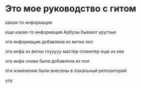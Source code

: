 # Это мое руководство с гитом

какая-то информация

еще какая-то информация Арбузы бывают круглые

эта информация добавлена из ветки лол

эта инфа из ветки гоууууу мастер сплинтер еще из кек
 
эта инфа снова была добавлена из лол

эти изменения были внесены в локальный репозиторий

yoy